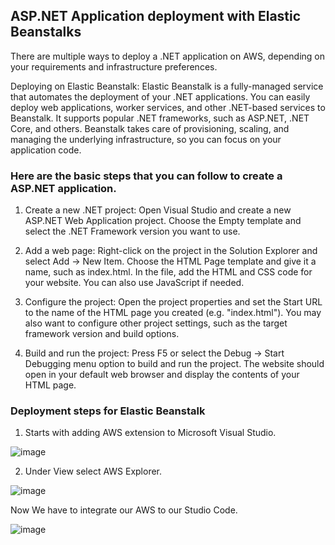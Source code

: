 ## ASP.NET Application deployment with Elastic Beanstalks

There are multiple ways to deploy a .NET application on AWS, depending on your requirements and infrastructure preferences.

Deploying on Elastic Beanstalk: Elastic Beanstalk is a fully-managed service that automates the deployment of your .NET applications. 
You can easily deploy web applications, worker services, and other .NET-based services to Beanstalk. It supports popular .NET frameworks, such as ASP.NET, 
.NET Core, and others. Beanstalk takes care of provisioning, scaling, and managing the underlying infrastructure, so you can focus on your application code.


### Here are the basic steps that you can follow to create a ASP.NET application.

1. Create a new .NET project: Open Visual Studio and create a new ASP.NET Web Application project. Choose the Empty template and select the .NET Framework version you want to use.

2. Add a web page: Right-click on the project in the Solution Explorer and select Add -> New Item. Choose the HTML Page template and give it a name, such as index.html. In the file, add the HTML and CSS code for your website. You can also use JavaScript if needed.

3. Configure the project: Open the project properties and set the Start URL to the name of the HTML page you created (e.g. "index.html"). You may also want to configure other project settings, such as the target framework version and build options.

4. Build and run the project: Press F5 or select the Debug -> Start Debugging menu option to build and run the project. The website should open in your default web browser and display the contents of your HTML page.

### Deployment steps for Elastic Beanstalk

1. Starts with adding AWS extension to Microsoft Visual Studio.

![image](https://user-images.githubusercontent.com/62793938/230800296-c1bd6396-3476-4db5-806c-edfcf6286abe.png)

2. Under View select AWS Explorer.

![image](https://user-images.githubusercontent.com/62793938/230800400-da2cae7a-6040-4665-a60c-6270efe318bb.png)

Now We have to integrate our AWS to our Studio Code.

![image](https://user-images.githubusercontent.com/62793938/230800956-2587ed08-06dd-4e18-a14c-837ef43f849c.png)





